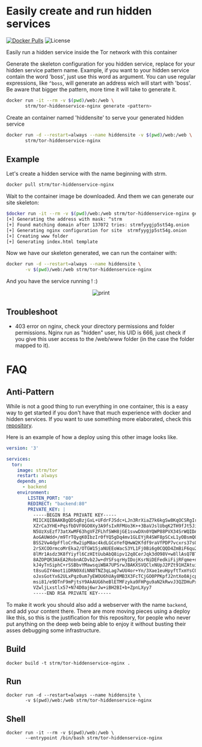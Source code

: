 # Easily create and run hidden services 
[![Docker Pulls](https://img.shields.io/docker/pulls/strm/tor-hiddenservice-nginx.svg?style=plastic)](https://hub.docker.com/r/strm/tor-hiddenservice-nginx/)
![License](https://img.shields.io/badge/License-GPL-blue.svg?style=plastic)


Easily run a hidden service inside the Tor network with this container


Generate the skeleton configuration for you hidden service, replace <pattern>
for your hidden service pattern name. Example, if you want to your hidden
service contain the word 'boss', just use this word as argument. You can use
regular expressions, like ```^boss```, will generate an address wich will start
with 'boss'. Be aware that bigger the pattern, more time it will take to
generate it.

```sh
docker run -it --rm -v $(pwd)/web:/web \
       strm/tor-hiddenservice-nginx generate <pattern>
```


Create an container named 'hiddensite' to serve your generated hidden service

```sh
docker run -d --restart=always --name hiddensite -v $(pwd)/web:/web \
       strm/tor-hiddenservice-nginx 
```

## Example

Let's create a hidden service with the name beginning with strm.

```sh
docker pull strm/tor-hiddenservice-nginx
```

Wait to the container image be downloaded. And them we can generate our site
skeleton:

```sh
$docker run -it --rm -v $(pwd)/web:/web strm/tor-hiddenservice-nginx generate ^strm
[+] Generating the address with mask: ^strm
[+] Found matching domain after 137072 tries: strmfyygjp5st54g.onion
[+] Generating nginx configuration for site  strmfyygjp5st54g.onion
[+] Creating www folder
[+] Generating index.html template
```

Now we have our skeleton generated, we can run the container with:

```sh
docker run -d --restart=always --name hiddensite \
       -v $(pwd)/web:/web strm/tor-hiddenservice-nginx
```

And you have the service running ! :)

<p align="center">
  <img src="https://github.com/opsxcq/docker-tor-hiddenservice-nginx/raw/master/print.png" alt="print"/>
  </p>

## Troubleshoot 

 - 403 error on nginx, check your directory permissions and folder permissions.
   Nginx run as "hidden" user, his UID is 666, just check if you give this user
   access to the /web/www folder (in the case the folder mapped to it).
   
# FAQ

## Anti-Pattern

While is not a good thing to run everything in one container, this is a easy way
to get started if you don't have that much experience with docker and hidden
services. If you want to use something more elaborated, check this
[repository](https://github.com/opsxcq/docker-tor).

Here is an example of how a deploy using this other image looks like.

```yml
version: '3'

services:
  tor:
    image: strm/tor
    restart: always
    depends_on:
      - backend
    environment:
        LISTEN_PORT: "80"
        REDIRECT: "backend:80"
        PRIVATE_KEY: |
          -----BEGIN RSA PRIVATE KEY-----
          MIICXQIBAAKBgQDSqBzjGxL+UFdrFJSdc+LJn3RrXiaZ7k6kgSw8KqOCSRgIr2qO
          XZrCa3YHE+PqsfbDVF0GO0Xy3A9fsIxRFMUo3K++3BaVJslUbqK2TH9fJt5Ji1b6
          N5UzXsEzf73atXwMF63hgVFZFLhfSWH8jGE1svwDXn0YQWP88PVX34SrWQIDASsd
          AoGAUWdd+/m9TrTQyqK0IbzIr0fYQ5gDq4mv1GLEYjR4SWF8pSCxL1yOBsmQ02sj
          BSS2Vw4dpFfloCrRw2ipM8ac4kdLGCoYefQHwW2Kfdf9raVfPDP7vcxrs37sOgOh
          2rSXCOOrmcoMrEka2/OTGW15jaNUEEoWacS3YL1Fj0Bi6g0CQQD4ZmBiF6qu2XnT
          8lMr1Asdz3K8fYiyfl6CzHItUubAbQ8ipv12q8CerJqk3dO98V+w8llAsQ7BT5wq
          8AZOPQR3AkEA2RobnACDvb2Jw+dYSFsqrHyIDojKsrNiDEFedkiFijRFqme+nrif
          kJ4yTnSiphC+rSSBbvYMawsqiWBA7UPSrwJBAKXSVQClxNUpJ2PZt91HZAtuipRt
          t8suGIY4mot1iDRN0XdiNN8TNZ3qLag7wUU4or+Yn/3Xae1euHpyftTxmYsCQQCd
          oJxsGotYx62ULxPqz0um7yEWOU6hUAy8MB3X3FcTCjGO0PPKpfJ2ntXo0Ajcp5ci
          msi81/e9DTnF9mPjtsY9AkAUG6heBlETMFzyka9FHPgu9aN2kRwvJ3QZDHuPxYG4
          VZwljLxstlx57+N74D0aj6wrJw+iBH2BI+b+ZpnLXyy7
          -----END RSA PRIVATE KEY-----
```

To make it work you should also add a webserver with the name `backend`, and add
your content there. There are more moving pieces using a deploy like this, so
this is the justification for this repository, for people who never put anything
on the deep web being able to enjoy it without busting their asses debugging
some infrastructure.


## Build

```
docker build -t strm/tor-hiddenservice-nginx .
```

## Run

```
docker run -d --restart=always --name hiddensite \
       -v $(pwd)/web:/web strm/tor-hiddenservice-nginx 

```
## Shell

```
docker run -it --rm -v $(pwd)/web:/web \
       --entrypoint /bin/bash strm/tor-hiddenservice-nginx

```

